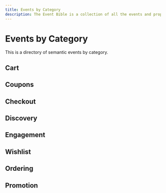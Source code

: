 ```yaml
---
title: Events by Category
description: The Event Bible is a collection of all the events and properties that are supported by ContextSuite.
---
```


# Events by Category
This is a directory of semantic events by category. 
## Cart
## Coupons
## Checkout
## Discovery
## Engagement
## Wishlist
## Ordering
## Promotion
